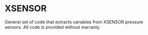 # XSENSOR

General set of code that extracts variables from XSENSOR pressure sensors. All code is provided without warranty.
